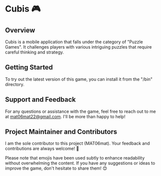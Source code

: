 # Cubis 🎮

## Overview
Cubis is a mobile application that falls under the category of "Puzzle Games". It challenges players with various intriguing puzzles that require careful thinking and strategy.

## Getting Started
To try out the latest version of this game, you can install it from the "/bin" directory.

## Support and Feedback
For any questions or assistance with the game, feel free to reach out to me at mat06mat22@gmail.com. I'll be more than happy to help!

## Project Maintainer and Contributors
I am the sole contributor to this project (MAT06mat). Your feedback and contributions are always welcome! 🤝

Please note that emojis have been used subtly to enhance readability without overwhelming the content. If you have any suggestions or ideas to improve the game, don't hesitate to share them! 😊
